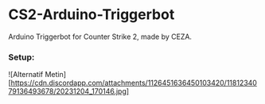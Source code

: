 # CS2-Arduino-Triggerbot
Arduino Triggerbot for Counter Strike 2, made by CEZA.

### Setup:
![Alternatif Metin][https://cdn.discordapp.com/attachments/1126451636450103420/1181234079136493678/20231204_170146.jpg]
